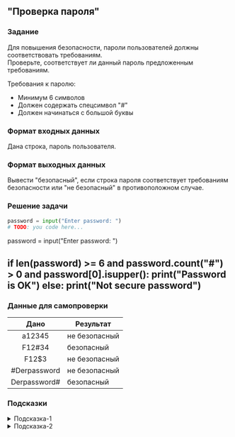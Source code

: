 ## "Проверка пароля"

### Задание

Для повышения безопасности, пароли пользователей должны соответствовать требованиям. \
Проверьте, соответствует ли данный пароль предложенным требованиям.

Требования к паролю:
* Минимум 6 символов
* Должен содержать спецсимвол "#"
* Должен начинаться с большой буквы

### Формат входных данных

Дана строка, пароль пользователя.

### Формат выходных данных

Вывести "безопасный", если строка пароля соответствует требованиям безопасности или "не безопасный" в противоположном случае.

### Решение задачи

```python
password = input("Enter password: ")
# TODO: you code here...
```
password = input("Enter password: ")

if len(password) >= 6 and password.count("#") > 0 and password[0].isupper():
    print("Password is OK")
else:
    print("Not secure password")
---

### Данные для самопроверки

| Дано | Результат |
| :---: | --- |
|    a12345   | не безопасный |
|    F12#34    | безопасный  |
|    F12$3    | не безопасный |
|    #Derpassword    | не безопасный |
|    Derpassword#    | безопасный |

### Подсказки

<details>
<summary>Подсказка-1</summary>
Для проверки "начинается ли строка с большой буквы", есть готовый метод.
</details>

<details>
<summary>Подсказка-2</summary>
Для проверки "есть ли в строке символ", воспользуйтесь оператором вхождения in

```python
"h" in "hello"  # True
```

```python
"b" in "hello"  # False
```
</details>
